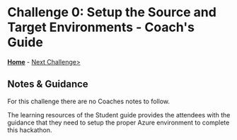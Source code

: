 # Challenge 0: Setup the Source and Target Environments - Coach's Guide

**[Home](README.md)** - [Next Challenge>](Solution-01.md)

## Notes & Guidance
For this challenge there are no Coaches notes to follow.

The learning resources of the Student guide provides the attendees with the guidance that they need to setup the proper Azure environment to complete this hackathon.
